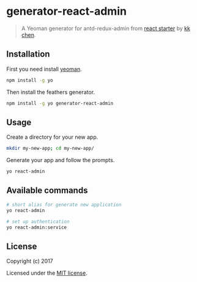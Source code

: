 # generator-react-admin

> A Yeoman generator for antd-redux-admin from [react starter](https://github.com/bichenkk/react-starter) by [kk chen](https://github.com/bichenkk).

## Installation

First you need install [yeoman](http://yeoman.io/).

```bash
npm install -g yo
```

Then install the feathers generator.

```bash
npm install -g yo generator-react-admin

```

## Usage

Create a directory for your new app.

```bash
mkdir my-new-app; cd my-new-app/
```

Generate your app and follow the prompts.

```bash
yo react-admin
```

## Available commands

```bash
# short alias for generate new application
yo react-admin

# set up authentication
yo react-admin:service
```

## License

Copyright (c) 2017

Licensed under the [MIT license](LICENSE).